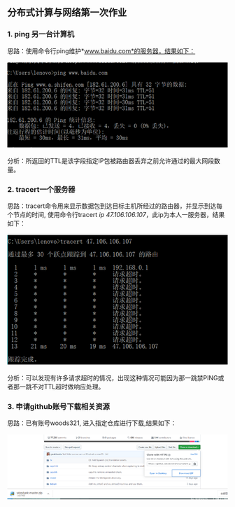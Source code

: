 ## 分布式计算与网络第一次作业

### 1. ping 另一台计算机
思路：使用命令行ping维护*www.baidu.com*的服务器，结果如下：
<br/><br/>
![image](static/ping.png)
<br/><br/>
分析：所返回的TTL是该字段指定IP包被路由器丢弃之前允许通过的最大网段数量。
### 2. tracert一个服务器
思路：tracert命令用来显示数据包到达目标主机所经过的路由器，并显示到达每个节点的时间, 使用命令行tracert *ip 47.106.106.107*，此ip为本人一服务器，结果如下：
<br/><br/>
![image](static/tracert.png)
<br/><br/>
分析：可以发现有许多请求超时的情况，出现这种情况可能因为那一跳禁PING或者那一跳不对TTL超时做响应处理。

### 3. 申请github账号下载相关资源
思路：已有账号woods321, 进入指定仓库进行下载,结果如下：
<br/><br/>
![image](static/download.png)
<br/><br/>
